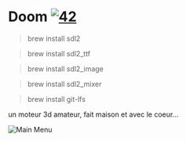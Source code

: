# Doom [![42](https://i.imgur.com/9NXfcit.jpg)](i.imgur.com/9NXfcit.jpg)

>brew install sdl2

>brew install sdl2_ttf

>brew install sdl2_image

>brew install sdl2_mixer

>brew install git-lfs

un moteur 3d amateur,
fait maison et avec le coeur...

![Main Menu](Doom.gif)
